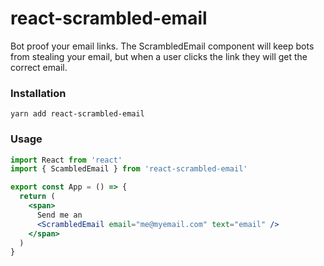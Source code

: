 # react-scrambled-email

Bot proof your email links. The ScrambledEmail component will keep
bots from stealing your email, but when a user clicks the link they
will get the correct email.

### Installation

`yarn add react-scrambled-email`

### Usage

```jsx
import React from 'react'
import { ScambledEmail } from 'react-scrambled-email'

export const App = () => {
  return (
    <span>
      Send me an
      <ScrambledEmail email="me@myemail.com" text="email" />
    </span>
  )
}
```
